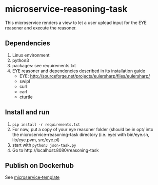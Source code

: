 # microservice-reasoning-task

This microservice renders a view to let a user upload input for the EYE reasoner and execute the reasoner.

## Dependencies
1. Linux environment
2. python3
3. packages: see requirements.txt
4. EYE reasoner and dependencies described in its installation guide
   - EYE: http://sourceforge.net/projects/eulersharp/files/eulersharp/
   - swipl
   - curl
   - carl
   - cturtle

## Install and run
1. ``pip install -r requirements.txt``
2. For now, put a copy of your eye reasoner folder (should be in opt/ into the microservice-reasoning-task directory
   (i.e. eye/ with bin/eye.sh, lib/eye.pvm, src/eye.pl)
3. start with ``python3 json-task.py``
4. Go to http://localhost:8080/reasoning-task

## Publish on Dockerhub
See [microservice-template](https://github.com/nie-ine/microservice-template)
